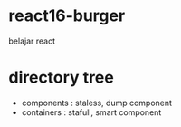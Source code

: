 # react16-burger
belajar react

# directory tree
- components : staless, dump component
- containers : stafull, smart component